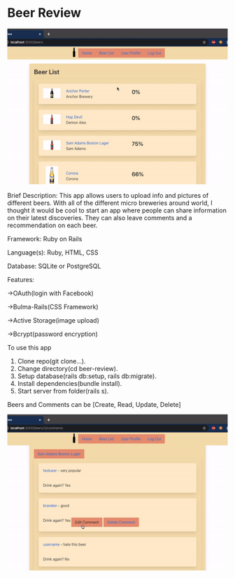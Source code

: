 # Beer Review


![gif one](https://github.com/blee2125/beer-review/blob/master/beer-review-1.gif)


Brief Description: This app allows users to upload info and pictures of different beers. With all of the different micro breweries around world, I thought it would be cool to start an app where people can share information on their latest discoveries. They can also leave comments and a recommendation on each beer.

Framework: Ruby on Rails

Language(s): Ruby, HTML, CSS

Database: SQLite or PostgreSQL

Features: 

  ->OAuth(login with Facebook)

  ->Bulma-Rails(CSS Framework)

  ->Active Storage(image upload)
  
  ->Bcrypt(password encryption)

To use this app
1. Clone repo(git clone...).
2. Change directory(cd beer-review).
3. Setup database(rails db:setup, rails db:migrate).
4. Install dependencies(bundle install).
5. Start server from folder(rails s).

Beers and Comments can be [Create, Read, Update, Delete]


![gif two](https://github.com/blee2125/beer-review/blob/master/beer-review-2.gif)
